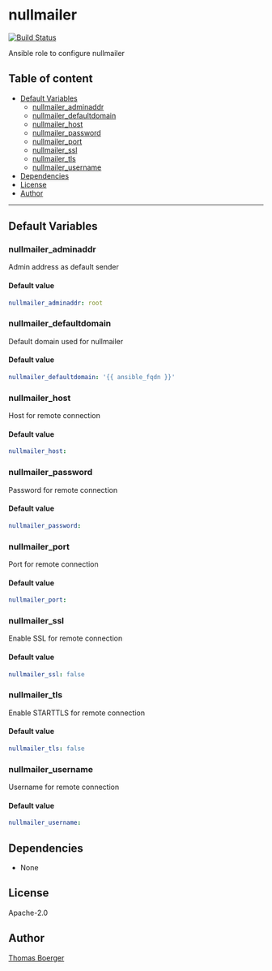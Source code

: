 # nullmailer

[![Build Status](https://cloud.drone.io/api/badges/rolehippie/nullmailer/status.svg)](https://cloud.drone.io/rolehippie/nullmailer)

Ansible role to configure nullmailer

## Table of content

* [Default Variables](#default-variables)
  * [nullmailer_adminaddr](#nullmailer_adminaddr)
  * [nullmailer_defaultdomain](#nullmailer_defaultdomain)
  * [nullmailer_host](#nullmailer_host)
  * [nullmailer_password](#nullmailer_password)
  * [nullmailer_port](#nullmailer_port)
  * [nullmailer_ssl](#nullmailer_ssl)
  * [nullmailer_tls](#nullmailer_tls)
  * [nullmailer_username](#nullmailer_username)
* [Dependencies](#dependencies)
* [License](#license)
* [Author](#author)

---

## Default Variables

### nullmailer_adminaddr

Admin address as default sender

#### Default value

```YAML
nullmailer_adminaddr: root
```

### nullmailer_defaultdomain

Default domain used for nullmailer

#### Default value

```YAML
nullmailer_defaultdomain: '{{ ansible_fqdn }}'
```

### nullmailer_host

Host for remote connection

#### Default value

```YAML
nullmailer_host:
```

### nullmailer_password

Password for remote connection

#### Default value

```YAML
nullmailer_password:
```

### nullmailer_port

Port for remote connection

#### Default value

```YAML
nullmailer_port:
```

### nullmailer_ssl

Enable SSL for remote connection

#### Default value

```YAML
nullmailer_ssl: false
```

### nullmailer_tls

Enable STARTTLS for remote connection

#### Default value

```YAML
nullmailer_tls: false
```

### nullmailer_username

Username for remote connection

#### Default value

```YAML
nullmailer_username:
```

## Dependencies

- None

## License

Apache-2.0

## Author

[Thomas Boerger](https://github.com/tboerger)
